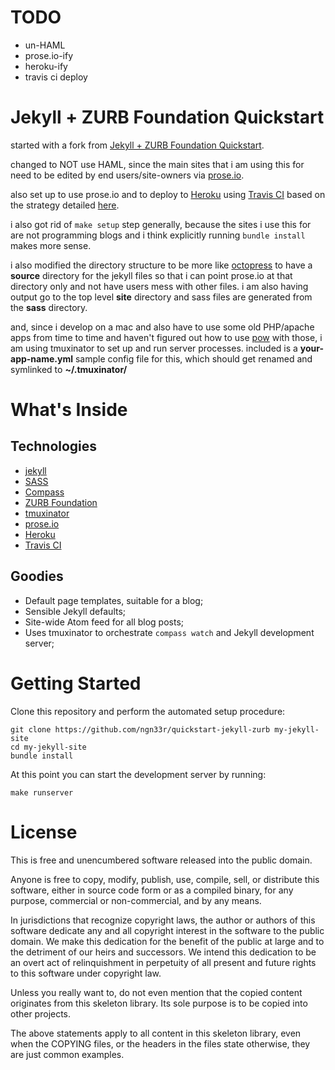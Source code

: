 TODO
====

* un-HAML
* prose.io-ify
* heroku-ify
* travis ci deploy

Jekyll + ZURB Foundation Quickstart
===================================

started with a fork from [Jekyll + ZURB Foundation Quickstart](https://github.com/lvillani/quickstart-jekyll-zurb). 

changed to NOT use HAML, since the main sites that i am using this for need to be edited by end users/site-owners via [prose.io](http://prose.io/). 

also set up to use prose.io and to deploy to [Heroku](http://heroku.com) using [Travis CI](http://travis-ci.org/) based on the strategy detailed [here](http://metabates.com/2012/10/23/deploying-to-heroku-from-travisci/).

i also got rid of `make setup` step generally, because the sites i use this for are not programming blogs and i think explicitly running `bundle install` makes more sense.

i also modified the directory structure to be more like [octopress](http://octopress.org/) to have a **source** directory for the jekyll files so that i can point prose.io at that directory only and not have users mess with other files. i am also having output go to the top level **site** directory and sass files are generated from the **sass** directory.

and, since i develop on a mac and also have to use some old PHP/apache apps from time to time and haven't figured out how to use [pow]() with those, i am using tmuxinator to set up and run server processes. included is a **your-app-name.yml** sample config file for this, which should get renamed and symlinked to **~/.tmuxinator/**


What's Inside
=============

## Technologies

* [jekyll](http://jekyllrb.com/)
* [SASS](http://sass-lang.com/)
* [Compass](http://compass-style.org/)
* [ZURB Foundation](http://foundation.zurb.com/)
* [tmuxinator](https://github.com/aziz/tmuxinator)
* [prose.io](http://prose.io/)
* [Heroku](http://www.heroku.com/)
* [Travis CI](https://travis-ci.org/)

## Goodies

* Default page templates, suitable for a blog;
* Sensible Jekyll defaults;
* Site-wide Atom feed for all blog posts;
* Uses tmuxinator to orchestrate `compass watch` and Jekyll development server;




Getting Started
===============

Clone this repository and perform the automated setup procedure:

    git clone https://github.com/ngn33r/quickstart-jekyll-zurb my-jekyll-site
    cd my-jekyll-site
    bundle install

At this point you can start the development server by running:

    make runserver




License
=======

This is free and unencumbered software released into the public domain.

Anyone is free to copy, modify, publish, use, compile, sell, or distribute
this software, either in source code form or as a compiled binary, for any
purpose, commercial or non-commercial, and by any means.

In jurisdictions that recognize copyright laws, the author or authors of this
software dedicate any and all copyright interest in the software to the public
domain. We make this dedication for the benefit of the public at large and to
the detriment of our heirs and successors. We intend this dedication to be an
overt act of relinquishment in perpetuity of all present and future rights to
this software under copyright law.

Unless you really want to, do not even mention that the copied content
originates from this skeleton library. Its sole purpose is to be copied into
other projects.

The above statements apply to all content in this skeleton library, even when
the COPYING files, or the headers in the files state otherwise, they are just
common examples.
